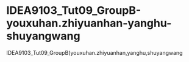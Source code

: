 # IDEA9103_Tut09_GroupB-youxuhan.zhiyuanhan-yanghu-shuyangwang
IDEA9103_Tut09_GroupB(youxuhan.zhiyuanhan,yanghu,shuyangwang
